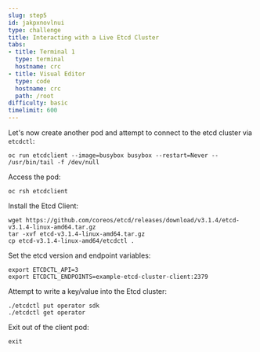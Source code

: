 ```yaml
---
slug: step5
id: jakpxnovlnui
type: challenge
title: Interacting with a Live Etcd Cluster
tabs:
- title: Terminal 1
  type: terminal
  hostname: crc
- title: Visual Editor
  type: code
  hostname: crc
  path: /root
difficulty: basic
timelimit: 600
---
```

Let's now create another pod and attempt to connect to the etcd cluster via `etcdctl`:

```
oc run etcdclient --image=busybox busybox --restart=Never -- /usr/bin/tail -f /dev/null
```

Access the pod:

```
oc rsh etcdclient
```


Install the Etcd Client:

```
wget https://github.com/coreos/etcd/releases/download/v3.1.4/etcd-v3.1.4-linux-amd64.tar.gz
tar -xvf etcd-v3.1.4-linux-amd64.tar.gz
cp etcd-v3.1.4-linux-amd64/etcdctl .
```

Set the etcd version and endpoint variables:

```
export ETCDCTL_API=3
export ETCDCTL_ENDPOINTS=example-etcd-cluster-client:2379
```

Attempt to write a key/value into the Etcd cluster:

```
./etcdctl put operator sdk
./etcdctl get operator
```

Exit out of the client pod:

```
exit
```
